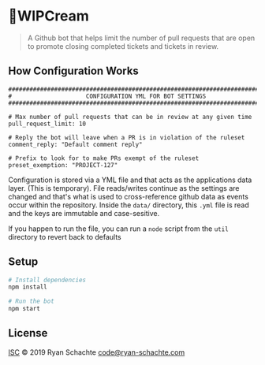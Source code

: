 # 🍦WIPCream
> A Github bot that helps limit the number of pull requests that are open to promote closing completed tickets and tickets in review.

## How Configuration Works
```
##############################################################################
#                     CONFIGURATION YML FOR BOT SETTINGS
#############################################################################

# Max number of pull requests that can be in review at any given time
pull_request_limit: 10

# Reply the bot will leave when a PR is in violation of the ruleset
comment_reply: "Default comment reply"

# Prefix to look for to make PRs exempt of the ruleset
preset_exemption: "PROJECT-127"
```

Configuration is stored via a YML file and that acts as the applications data layer. (This is temporary). File reads/writes continue as the settings are changed and that's what is used to cross-reference github data as events occur within the repository. Inside the `data/` directory, this `.yml` file is read and the keys are immutable and case-sesitive. 

If you happen to run the file, you can run a `node` script from the `util` directory to revert back to defaults

## Setup

```sh
# Install dependencies
npm install

# Run the bot
npm start
```

## License

[ISC](LICENSE) © 2019 Ryan Schachte <code@ryan-schachte.com>
